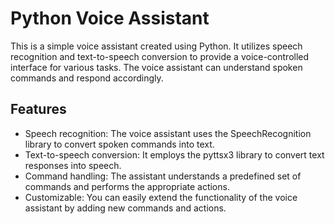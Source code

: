 # Python Voice Assistant
This is a simple voice assistant created using Python. It utilizes speech recognition and text-to-speech conversion to provide a voice-controlled interface for various tasks. The voice assistant can understand spoken commands and respond accordingly.

## Features
- Speech recognition: The voice assistant uses the SpeechRecognition library to convert spoken commands into text.
- Text-to-speech conversion: It employs the pyttsx3 library to convert text responses into speech.
- Command handling: The assistant understands a predefined set of commands and performs the appropriate actions.
- Customizable: You can easily extend the functionality of the voice assistant by adding new commands and actions.

